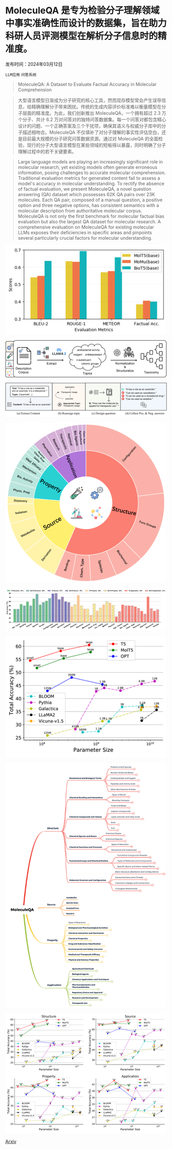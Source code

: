 # MoleculeQA 是专为检验分子理解领域中事实准确性而设计的数据集，旨在助力科研人员评测模型在解析分子信息时的精准度。

发布时间：2024年03月12日

`LLM应用` `问答系统`

> MoleculeQA: A Dataset to Evaluate Factual Accuracy in Molecular Comprehension

> 大型语言模型日渐成为分子研究的核心工具，然而现存模型常会产生误导信息，给精确理解分子带来困扰。传统的生成内容评价标准难以衡量模型在分子层面的精准度。为此，我们创新推出 MoleculeQA，一个拥有超过 2.3 万个分子、共计 6.2 万对问答对的独特问答数据集。每一个问答对都包含精心设计的问题、一个正确答案及三个干扰项，确保其语义与权威分子库中的分子描述相吻合。MoleculeQA 不仅填补了对分子理解的事实性评估空白，还是目前最大规模的分子研究问答数据资源。通过对 MoleculeQA 的全面检验，现行的分子大型语言模型在某些领域的短板得以暴露，同时明确了分子理解过程中的若干关键要素。

> Large language models are playing an increasingly significant role in molecular research, yet existing models often generate erroneous information, posing challenges to accurate molecular comprehension. Traditional evaluation metrics for generated content fail to assess a model's accuracy in molecular understanding. To rectify the absence of factual evaluation, we present MoleculeQA, a novel question answering (QA) dataset which possesses 62K QA pairs over 23K molecules. Each QA pair, composed of a manual question, a positive option and three negative options, has consistent semantics with a molecular description from authoritative molecular corpus. MoleculeQA is not only the first benchmark for molecular factual bias evaluation but also the largest QA dataset for molecular research. A comprehensive evaluation on MoleculeQA for existing molecular LLMs exposes their deficiencies in specific areas and pinpoints several particularly crucial factors for molecular understanding.

![MoleculeQA 是专为检验分子理解领域中事实准确性而设计的数据集，旨在助力科研人员评测模型在解析分子信息时的精准度。](../../../paper_images/2403.08192/x1.png)

![MoleculeQA 是专为检验分子理解领域中事实准确性而设计的数据集，旨在助力科研人员评测模型在解析分子信息时的精准度。](../../../paper_images/2403.08192/x2.png)

![MoleculeQA 是专为检验分子理解领域中事实准确性而设计的数据集，旨在助力科研人员评测模型在解析分子信息时的精准度。](../../../paper_images/2403.08192/x3.png)

![MoleculeQA 是专为检验分子理解领域中事实准确性而设计的数据集，旨在助力科研人员评测模型在解析分子信息时的精准度。](../../../paper_images/2403.08192/x4.png)

![MoleculeQA 是专为检验分子理解领域中事实准确性而设计的数据集，旨在助力科研人员评测模型在解析分子信息时的精准度。](../../../paper_images/2403.08192/x5.png)

![MoleculeQA 是专为检验分子理解领域中事实准确性而设计的数据集，旨在助力科研人员评测模型在解析分子信息时的精准度。](../../../paper_images/2403.08192/x6.png)

![MoleculeQA 是专为检验分子理解领域中事实准确性而设计的数据集，旨在助力科研人员评测模型在解析分子信息时的精准度。](../../../paper_images/2403.08192/x7.png)

![MoleculeQA 是专为检验分子理解领域中事实准确性而设计的数据集，旨在助力科研人员评测模型在解析分子信息时的精准度。](../../../paper_images/2403.08192/x8.png)

[Arxiv](https://arxiv.org/abs/2403.08192)